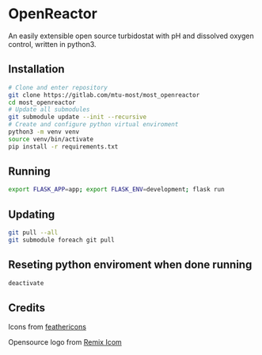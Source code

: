 # OpenReactor
An easily extensible open source turbidostat with pH and dissolved oxygen control, written in python3.

## Installation
```bash
# Clone and enter repository
git clone https://gitlab.com/mtu-most/most_openreactor
cd most_openreactor
# Update all submodules
git submodule update --init --recursive
# Create and configure python virtual enviroment
python3 -m venv venv
source venv/bin/activate
pip install -r requirements.txt
```

## Running
```bash
export FLASK_APP=app; export FLASK_ENV=development; flask run
```

## Updating
```bash
git pull --all
git submodule foreach git pull
```

## Reseting python enviroment when done running
```bash
deactivate
```

## Credits
Icons from [feathericons](https://feathericons.com)

Opensource logo from [Remix Icom](https://remixicon.com/)
